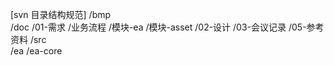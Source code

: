 [svn 目录结构规范]
  /bmp     
      /doc 
          /01-需求
                      /业务流程
                      /模块-ea
                      /模块-asset
              /02-设计
              /03-会议记录
              /05-参考资料
      /src   
 /ea
     /ea-core 
